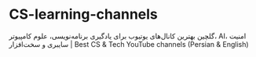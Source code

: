 # CS-learning-channels
گلچین بهترین کانال‌های یوتیوب برای یادگیری برنامه‌نویسی، علوم کامپیوتر، AI، امنیت سایبری و سخت‌افزار | Best CS &amp; Tech YouTube channels (Persian &amp; English)
